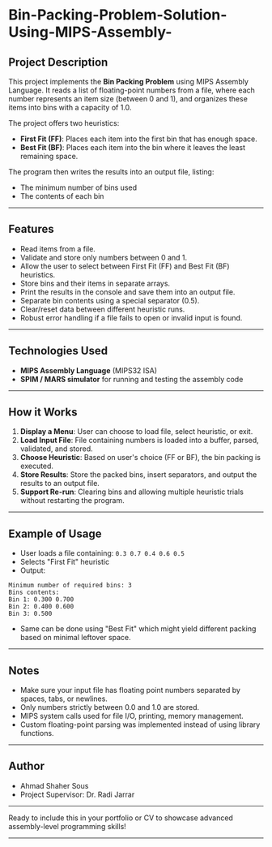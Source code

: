 # Bin-Packing-Problem-Solution-Using-MIPS-Assembly-

## Project Description
This project implements the **Bin Packing Problem** using MIPS Assembly Language.
It reads a list of floating-point numbers from a file, where each number represents an item size (between 0 and 1), and organizes these items into bins with a capacity of 1.0.

The project offers two heuristics:
- **First Fit (FF)**: Places each item into the first bin that has enough space.
- **Best Fit (BF)**: Places each item into the bin where it leaves the least remaining space.

The program then writes the results into an output file, listing:
- The minimum number of bins used
- The contents of each bin

---

## Features
- Read items from a file.
- Validate and store only numbers between 0 and 1.
- Allow the user to select between First Fit (FF) and Best Fit (BF) heuristics.
- Store bins and their items in separate arrays.
- Print the results in the console and save them into an output file.
- Separate bin contents using a special separator (0.5).
- Clear/reset data between different heuristic runs.
- Robust error handling if a file fails to open or invalid input is found.

---

## Technologies Used
- **MIPS Assembly Language** (MIPS32 ISA)
- **SPIM / MARS simulator** for running and testing the assembly code

---

## How it Works
1. **Display a Menu**: User can choose to load file, select heuristic, or exit.
2. **Load Input File**: File containing numbers is loaded into a buffer, parsed, validated, and stored.
3. **Choose Heuristic**: Based on user's choice (FF or BF), the bin packing is executed.
4. **Store Results**: Store the packed bins, insert separators, and output the results to an output file.
5. **Support Re-run**: Clearing bins and allowing multiple heuristic trials without restarting the program.

---


## Example of Usage
- User loads a file containing: `0.3 0.7 0.4 0.6 0.5`
- Selects "First Fit" heuristic
- Output:
```
Minimum number of required bins: 3
Bins contents:
Bin 1: 0.300 0.700
Bin 2: 0.400 0.600
Bin 3: 0.500
```
- Same can be done using "Best Fit" which might yield different packing based on minimal leftover space.

---

## Notes
- Make sure your input file has floating point numbers separated by spaces, tabs, or newlines.
- Only numbers strictly between 0.0 and 1.0 are stored.
- MIPS system calls used for file I/O, printing, memory management.
- Custom floating-point parsing was implemented instead of using library functions.

---

## Author
- Ahmad Shaher Sous
- Project Supervisor: Dr. Radi Jarrar

---

Ready to include this in your portfolio or CV to showcase advanced assembly-level programming skills!

---

